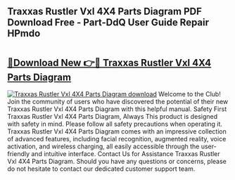 ## Traxxas Rustler Vxl 4X4 Parts Diagram PDF Download Free - Part-DdQ User Guide Repair HPmdo

# <h2><a href="http://dfnrcg.blite.top/?on=Traxxas+Rustler+Vxl+4X4+Parts+Diagram">🔗Download New 👉🔴 Traxxas Rustler Vxl 4X4 Parts Diagram</a></h2>

[![Traxxas Rustler Vxl 4X4 Parts Diagram download](https://i.imgur.com/lujVjoI.png)](http://dfnrcg.blite.top/?on=Traxxas+Rustler+Vxl+4X4+Parts+Diagram)
Welcome to the Club! Join the community of users who have discovered the potential of their new Traxxas Rustler Vxl 4X4 Parts Diagram with this helpful manual. Safety First Traxxas Rustler Vxl 4X4 Parts Diagram, Always This product is designed with safety in mind. Please follow all safety precautions when operating it. Traxxas Rustler Vxl 4X4 Parts Diagram comes with an impressive collection of advanced features, including facial recognition, augmented reality, voice activation, and wireless charging, all easily accessible through the user-friendly and intuitive interface. Contact Us for Assistance Traxxas Rustler Vxl 4X4 Parts Diagram. Should you have any questions or concerns, please do not hesitate to contact our dedicated customer support team.
